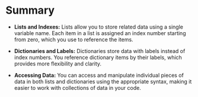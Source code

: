 # Summary

-   **Lists and Indexes:** Lists allow you to store related data using a single variable name. Each item in a list is assigned an index number starting from zero, which you use to reference the items.

-   **Dictionaries and Labels:** Dictionaries store data with labels instead of index numbers. You reference dictionary items by their labels, which provides more flexibility and clarity.

-   **Accessing Data:** You can access and manipulate individual pieces of data in both lists and dictionaries using the appropriate syntax, making it easier to work with collections of data in your code.
